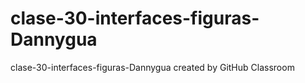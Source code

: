 # clase-30-interfaces-figuras-Dannygua
clase-30-interfaces-figuras-Dannygua created by GitHub Classroom
